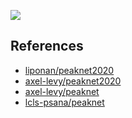 ![](./figures/pf.inference.cxic0415.85.045917.png)

## References

- [liponan/peaknet2020](https://github.com/liponan/peaknet2020)
- [axel-levy/peaknet2020](https://github.com/axel-levy/peaknet2020)
- [axel-levy/peaknet](https://github.com/axel-levy/peaknet)
- [lcls-psana/peaknet](https://github.com/lcls-psana/peaknet)
